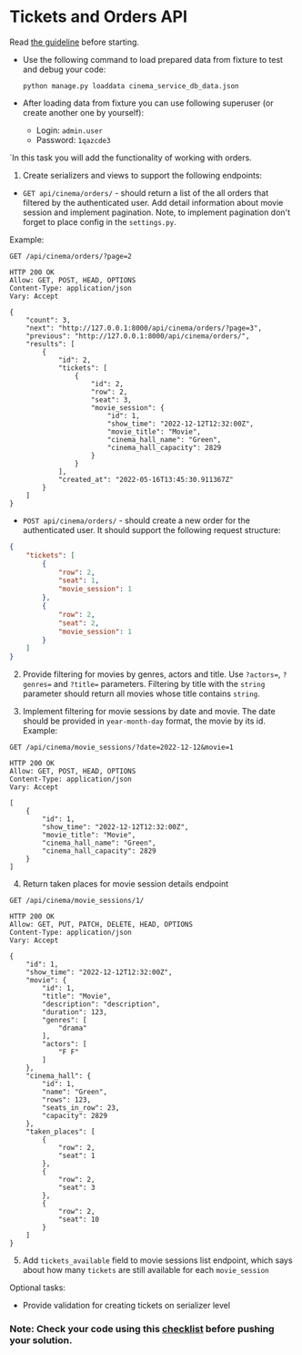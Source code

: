 # Tickets and Orders API

Read [the guideline](https://github.com/mate-academy/py-task-guideline/blob/main/README.md) before starting.
- Use the following command to load prepared data from fixture to test and debug your code:

  `python manage.py loaddata cinema_service_db_data.json`
 
- After loading data from fixture you can use following superuser (or create another one by yourself):
  - Login: `admin.user`
  - Password: `1qazcde3`

`In this task you will add the functionality of working with orders.

1. Create serializers and views to support the following endpoints:

* `GET api/cinema/orders/` - should return a list of the all orders that filtered by the authenticated user.
Add detail information about movie session and implement pagination. Note, to implement pagination don't forget to place config in the `settings.py`.

Example:
```
GET /api/cinema/orders/?page=2
```

```
HTTP 200 OK
Allow: GET, POST, HEAD, OPTIONS
Content-Type: application/json
Vary: Accept

{
    "count": 3,
    "next": "http://127.0.0.1:8000/api/cinema/orders/?page=3",
    "previous": "http://127.0.0.1:8000/api/cinema/orders/",
    "results": [
        {
            "id": 2,
            "tickets": [
                {
                    "id": 2,
                    "row": 2,
                    "seat": 3,
                    "movie_session": {
                        "id": 1,
                        "show_time": "2022-12-12T12:32:00Z",
                        "movie_title": "Movie",
                        "cinema_hall_name": "Green",
                        "cinema_hall_capacity": 2829
                    }
                }
            ],
            "created_at": "2022-05-16T13:45:30.911367Z"
        }
    ]
}
```

* `POST api/cinema/orders/` - should create a new order for the authenticated user. 
It should support the following request structure:
```json
{
    "tickets": [
        {
            "row": 2,
            "seat": 1,
            "movie_session": 1
        },
        {
            "row": 2,
            "seat": 2,
            "movie_session": 1
        }
    ]
}
```

2. Provide filtering for movies by genres, actors and title. Use `?actors=`, `?genres=` and `?title=` parameters.
Filtering by title with the `string` parameter should return all movies whose title contains `string`.

3. Implement filtering for movie sessions by date and movie. The date should be provided in `year-month-day` format, 
the movie by its id.
Example:
```
GET /api/cinema/movie_sessions/?date=2022-12-12&movie=1
```
```
HTTP 200 OK
Allow: GET, POST, HEAD, OPTIONS
Content-Type: application/json
Vary: Accept

[
    {
        "id": 1,
        "show_time": "2022-12-12T12:32:00Z",
        "movie_title": "Movie",
        "cinema_hall_name": "Green",
        "cinema_hall_capacity": 2829
    }
]
```
 

4. Return taken places for movie session details endpoint
```
GET /api/cinema/movie_sessions/1/
```
```
HTTP 200 OK
Allow: GET, PUT, PATCH, DELETE, HEAD, OPTIONS
Content-Type: application/json
Vary: Accept

{
    "id": 1,
    "show_time": "2022-12-12T12:32:00Z",
    "movie": {
        "id": 1,
        "title": "Movie",
        "description": "description",
        "duration": 123,
        "genres": [
            "drama"
        ],
        "actors": [
            "F F"
        ]
    },
    "cinema_hall": {
        "id": 1,
        "name": "Green",
        "rows": 123,
        "seats_in_row": 23,
        "capacity": 2829
    },
    "taken_places": [
        {
            "row": 2,
            "seat": 1
        },
        {
            "row": 2,
            "seat": 3
        },
        {
            "row": 2,
            "seat": 10
        }
    ]
}

```
5. Add `tickets_available` field to movie sessions list endpoint, 
which says about how many `tickets` are still available for each `movie_session`


Optional tasks:
- Provide validation for creating tickets on serializer level

### Note: Check your code using this [checklist](checklist.md) before pushing your solution.
